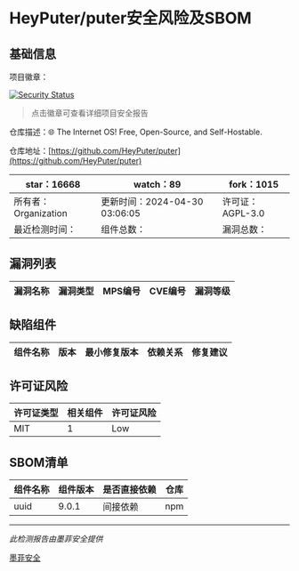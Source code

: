 # HeyPuter/puter安全风险及SBOM

## 基础信息

项目徽章：

[![Security Status](https://www.murphysec.com/platform3/v31/badge/1785112784012562432.svg)](https://www.murphysec.com/console/report/1765452897822130176/1785112784012562432)

> 点击徽章可查看详细项目安全报告

仓库描述：🌐 The Internet OS! Free, Open-Source, and Self-Hostable.

仓库地址：[https://github.com/HeyPuter/puter](https://github.com/HeyPuter/puter)

| star：16668 | watch：89 | fork：1015 |
| ----------- | -------------- | ------------ |
| 所有者：Organization | 更新时间：2024-04-30 03:06:05 | 许可证：AGPL-3.0 |
| 最近检测时间： | 组件总数： | 漏洞总数： |




## 漏洞列表

| 漏洞名称 | 漏洞类型 | MPS编号 | CVE编号 | 漏洞等级 |
| ------- | ------ | ------- | ------ | ----- |





## 缺陷组件

| 组件名称 | 版本 | 最小修复版本 | 依赖关系 | 修复建议 |
| -------- | ---- | ------------ | -------- | -------- |





## 许可证风险

| 许可证类型 | 相关组件 | 许可证风险 |
| ---------- | -------- | ---------- |
|MIT|1|Low|




## SBOM清单

| 组件名称 | 组件版本 | 是否直接依赖 | 仓库 |
| -------- | -------- | ------------ | ---- |
|uuid|9.0.1|间接依赖|npm|


------

*此检测报告由墨菲安全提供*

[墨菲安全](www.murphysec.com)